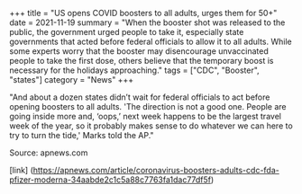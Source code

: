 +++
title = "US opens COVID boosters to all adults, urges them for 50+"
date = 2021-11-19
summary = "When the booster shot was released to the public, the government urged people to take it, especially state governments that acted before federal officials to allow it to all adults. While some experts worry that the booster may disencourage unvaccinated people to take the first dose, others believe that the temporary boost is necessary for the holidays approaching."
tags = ["CDC", "Booster", "states"]
category = "News"
+++

"And about a dozen states didn’t wait for federal officials to act before opening boosters to all adults. 'The direction is not a good one. People are 
going inside more and, ‘oops,’ next week happens to be the largest travel week of the year, so it probably makes sense to do whatever we can here to try to 
turn the tide,' Marks told the AP."

Source: apnews.com

[link] (https://apnews.com/article/coronavirus-boosters-adults-cdc-fda-pfizer-moderna-34aabde2c1c5a88c7763fa1dac77df5f)
